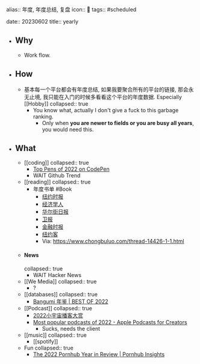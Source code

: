 alias:: 年度, 年度总结, 复盘
icon:: 📅
tags:: #scheduled 

date:: 20230602
title:: yearly

- ## Why
  - Work flow.
- ## How
  - 基本每一个平台都会有年度总结, 如果我要聚合所有的平台的链接, 那会永无止境, 我只能在入门的时候多看看这个平台的年度数据. Especially [[Hobby]]
    collapsed:: true
    - You know what, actually I don't give a fuck to this garbage ranking.
      - Only when **you are newer to fields or you are busy all years**, you would need this.
- ## What
  - [[coding]]
    collapsed:: true
    - [Top Pens of 2022 on CodePen](https://codepen.io/2022/popular/pens/)
    - WAIT Github Trend
  - [[reading]]
    collapsed:: true
    - 年度书单 #Book
      - [纽约时报](https://nytimes.com/2022/11/29/books/best-books-2022.html)
      - [经济学人](https://economist.com/culture/2022/12/06/these-are-the-economists-best-books-of-2022)
      - [华尔街日报](https://wsj.com/articles/the-best-reading-of-2022-11670613727)
      - [卫报](https://theguardian.com/books/2022/dec/03/the-best-books-of-2022)
      - [金融时报](https://ft.com/content/2dd61d03-13ac-4278-8214-678c1d9a33c1)
      - [纽约客](https://newyorker.com/best-books-2022)
      - Via: https://www.chongbuluo.com/thread-14426-1-1.html
  - #### News
    collapsed:: true
    - WAIT Hacker News
  - [[We Media]]
    collapsed:: true
    - ?
  - [[databases]]
    collapsed:: true
    - [Bangumi 年鉴 | BEST OF 2022](https://bgm.tv/award/2022)
  - [[Podcast]]
    collapsed:: true
    - [2022小宇宙播客大赏](https://annual.podcast.xyz/2022)
    - [Most popular podcasts of 2022 - Apple Podcasts for Creators](https://podcasters.apple.com/4704-news-2022-eoy-charts)
      - Sucks, needs the client
  - [[music]]
    collapsed:: true
    - [[spotify]]
  - Fun
    collapsed:: true
    - [The 2022 Pornhub Year in Review | Pornhub Insights](https://www.pornhub.com/insights/2022-year-in-review)